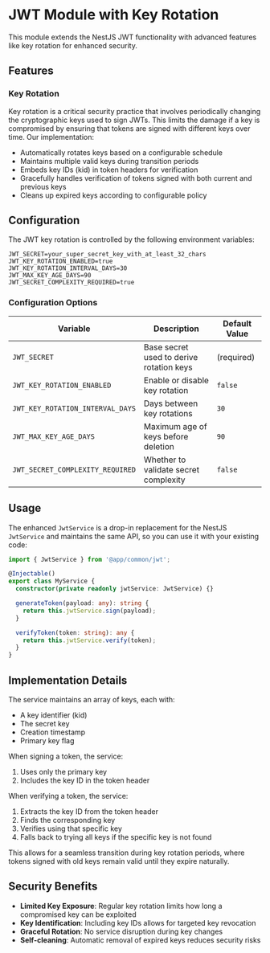 # JWT Module with Key Rotation

This module extends the NestJS JWT functionality with advanced features like key rotation for enhanced security.

## Features

### Key Rotation

Key rotation is a critical security practice that involves periodically changing the cryptographic keys used to sign JWTs. This limits the damage if a key is compromised by ensuring that tokens are signed with different keys over time. Our implementation:

- Automatically rotates keys based on a configurable schedule
- Maintains multiple valid keys during transition periods
- Embeds key IDs (kid) in token headers for verification
- Gracefully handles verification of tokens signed with both current and previous keys
- Cleans up expired keys according to configurable policy

## Configuration

The JWT key rotation is controlled by the following environment variables:

```
JWT_SECRET=your_super_secret_key_with_at_least_32_chars
JWT_KEY_ROTATION_ENABLED=true
JWT_KEY_ROTATION_INTERVAL_DAYS=30
JWT_MAX_KEY_AGE_DAYS=90
JWT_SECRET_COMPLEXITY_REQUIRED=true
```

### Configuration Options

| Variable | Description | Default Value |
|----------|-------------|---------------|
| `JWT_SECRET` | Base secret used to derive rotation keys | (required) |
| `JWT_KEY_ROTATION_ENABLED` | Enable or disable key rotation | `false` |
| `JWT_KEY_ROTATION_INTERVAL_DAYS` | Days between key rotations | `30` |
| `JWT_MAX_KEY_AGE_DAYS` | Maximum age of keys before deletion | `90` |
| `JWT_SECRET_COMPLEXITY_REQUIRED` | Whether to validate secret complexity | `false` |

## Usage

The enhanced `JwtService` is a drop-in replacement for the NestJS `JwtService` and maintains the same API, so you can use it with your existing code:

```typescript
import { JwtService } from '@app/common/jwt';

@Injectable()
export class MyService {
  constructor(private readonly jwtService: JwtService) {}

  generateToken(payload: any): string {
    return this.jwtService.sign(payload);
  }

  verifyToken(token: string): any {
    return this.jwtService.verify(token);
  }
}
```

## Implementation Details

The service maintains an array of keys, each with:
- A key identifier (kid)
- The secret key
- Creation timestamp
- Primary key flag

When signing a token, the service:
1. Uses only the primary key
2. Includes the key ID in the token header

When verifying a token, the service:
1. Extracts the key ID from the token header
2. Finds the corresponding key
3. Verifies using that specific key
4. Falls back to trying all keys if the specific key is not found

This allows for a seamless transition during key rotation periods, where tokens signed with old keys remain valid until they expire naturally.

## Security Benefits

- **Limited Key Exposure**: Regular key rotation limits how long a compromised key can be exploited
- **Key Identification**: Including key IDs allows for targeted key revocation
- **Graceful Rotation**: No service disruption during key changes
- **Self-cleaning**: Automatic removal of expired keys reduces security risks 